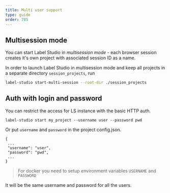 ```yaml
---
title: Multi user support
type: guide
order: 705
---
```



## Multisession mode

You can start Label Studio in _multisession mode_ - each browser session creates it's own project with associated session ID as a name.

In order to launch Label Studio in multisession mode and keep all projects in a separate directory `session_projects`, run

```bash
label-studio start-multi-session --root-dir ./session_projects
```

## Auth with login and password
You can restrict the access for LS instance with the basic HTTP auth.

```
label-studio start my_project --username user --password pwd 
```

Or put `username` and `password` in the project config.json.
 
```
{ 
 ...
 "username": "user", 
 "password": "pwd",
 ...
}
```

> For docker you need to setup environment variables `USERNAME` and `PASSWORD`

It will be the same username and password for all the users.